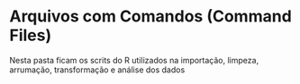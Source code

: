 # Arquivos com Comandos (Command Files)

Nesta pasta ficam os scrits do R utilizados na importação, limpeza, arrumação, transformação e análise dos dados

